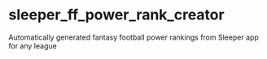 # sleeper_ff_power_rank_creator
Automatically generated fantasy football power rankings from Sleeper app for any league
